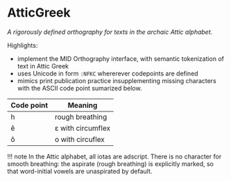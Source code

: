 # AtticGreek

*A rigorously defined orthography for texts in the archaic Attic alphabet*.

Highlights:

- implement the MID Orthography interface, with semantic tokenization of text in Attic Greek
- uses Unicode in form `:NFKC` whererever codepoints are defined
- mimics print publication practice insupplementing missing characters with the ASCII code point sumarized below.


| Code point | Meaning |
| --- | --- |
| h | rough breathing |
| ê | ε with circumflex |
| ô | ο with circuflex |

    
!!! note
    In the Attic alphabet, all iotas are adscript.
    There is no character for smooth breathing:  the aspirate (rough breathing) is explicitly marked, so that word-initial vowels are unaspirated by default.